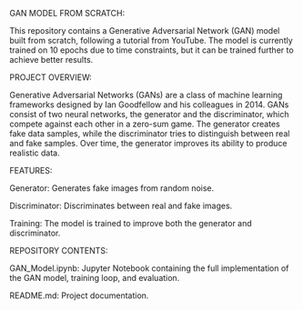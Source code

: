 GAN MODEL FROM SCRATCH:

This repository contains a Generative Adversarial Network (GAN) model built from scratch, following a tutorial from YouTube. The model is currently trained on 10 epochs due to time constraints, but it can be trained further to achieve better results.

PROJECT OVERVIEW:

Generative Adversarial Networks (GANs) are a class of machine learning frameworks designed by Ian Goodfellow and his colleagues in 2014. GANs consist of two neural networks, the generator and the discriminator, which compete against each other in a zero-sum game. The generator creates fake data samples, while the discriminator tries to distinguish between real and fake samples. Over time, the generator improves its ability to produce realistic data.

FEATURES:

Generator: Generates fake images from random noise.

Discriminator: Discriminates between real and fake images.

Training: The model is trained to improve both the generator and discriminator.

REPOSITORY CONTENTS:

GAN_Model.ipynb: Jupyter Notebook containing the full implementation of the GAN model, training loop, and evaluation.

README.md: Project documentation.
